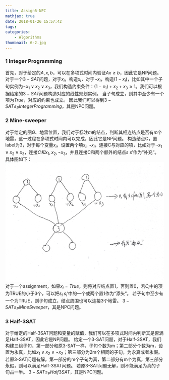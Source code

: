 ```yaml
---
title: Assign6-NPC
mathjax: true
date: 2018-01-26 15:57:42
tags:
categories:
	- Algorithms
thumbnail: 6-2.jpg
---
```


### 1 Integer Programming

首先，对于给定的$A,x,b$，可以在多项式时间内验证$Ax\geq b$，因此它是NP问题。
对于一个$3-SAT$问题，对于$x_i$，构造$x_i$，对于$\neg x_i$，构造$(1-x_i)$，比如其中一个子句实例为$\neg x_1 \vee x_2 \vee x_3$，我们构造约束条件：$(1-x_1)+x_2+x_3 \geq 1$。我们可以根据给定的$3-SAT$问题构造对应的线性规划实例。
当子句成立，则其中至少有一个项为$True$，对应的约束也成立。
 因此我们可以得到$3-SAT \leq_P IntegerProgramming$，其是NPC问题。

### 2 Mine-sweeper

对于给定的图$G$、地雷位置，我们对于标注$m$的结点，判断其相连结点是否有$m$个地雷，这一过程在多项式时间内可以完成，因此它是NP问题。
构造结点C，置label为3，对于每个变量$x_i$，设置两个项$x_i,\neg x_i$，连接C与对应的项，比如对于$\neg x_1 \vee x_2 \vee x_3$，连接$C和x_1,x_2,\neg x_3$，并且连接C和两个额外的结点$s\ s'$作为“补充”。
具体图如下：
![](Assign6-NPC/20190114111714.png)
对于一个assignment，如果$x_i=True$，则将对应结点置1，否则置0，若$C_i$中的项为TRUE的小于3个，可以把$s_i\ s_i'$中的一个或两个置1作为“添头”。
若子句中至少有一个为TRUE，则子句成立，结点周围也可以连接3个地雷。
 $3-SAT \leq_P MineSweeper$，其是NPC问题。

### 3 Half-3SAT

对于给定的Half-3SAT问题和变量的赋值，我们可以在多项式时间内判断其是否满足Half-3SAT，因此它是NP问题。
给定一个3-SAT问题，对于Half-3SAT，我们构建三组子句，第一部分和原3-SAT一样，子句个数为m；第二部分个数为m，设置为永真，比如$x_1 \vee x_2 \vee \neg x_2$；第三部分为2m个相同的子句，为永真或者永假。
若原3-SAT问题有解，第一部分的m个子句为真，第二部分有m个为真，第三部分永假，则可以满足Half-3SAT问题。
若原3-SAT问题无解，则不能满足为真的子句占一半。
$3-SAT \leq_P Half3SAT$，其是NPC问题。

